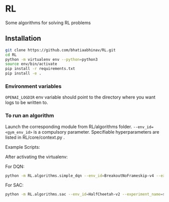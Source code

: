# RL

Some algorithms for solving RL problems

## Installation

```sh
git clone https://github.com/bhatiaabhinav/RL.git
cd RL
python -m virtualenv env --python=python3
source env/bin/activate
pip install -r requirements.txt
pip install -e .
```

### Environment variables

`OPENAI_LOGDIR` env variable should point to the directory where you want logs to be written to.

### To run an algorithm

Launch the corresponding module from RL/algorithms folder. `--env_id=<gym_env_id>` is a compulsory parameter. 
Specifiable hyperparameters are listed in RL/core/context.py .

Example Scripts:

After activating the virtualenv:

For DQN:
```bash
python -m RL.algorithms.simple_dqn --env_id=BreakoutNoFrameskip-v4 --experiment_name=SimpleDQN --double_dqn=False --dueling_dqn=False --experience_buffer_length=100000 --atari_clip_rewards=False --atari_episode_life=True --learning_rate=1e-4 --convs="[(16,8,4),(32,4,2),(32,3,1)]" --hidden_layers="[256]" --normalize_observations=False --minimum_experience=10000 --target_network_update_every=2000
```

For SAC:
```bash
python -m RL.algorithms.sac --env_id=HalfCheetah-v2 --experiment_name=sac --num_steps_to_run=500000 --normalize_observations=False --alpha=0.2 --actor_learning_rate=0.0003 --learning_rate=0.0003 --target_network_update_tau=0.005 --exploit_every=8 --minimum_experience=10000 --logstd_min=-20 --logstd_max=2 --num_critics=2 --init_scale=None --l2_reg=0 --train_every=1 --experience_buffer_length=1000000 --minibatch_size=100 --hidden_layers=[256,256] --gamma=0.99 --layer_norm=False --clip_gradients=None --record_returns=False --reward_scaling=1 --ignore_done_on_timelimit=True
```
